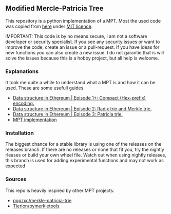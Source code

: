 ## Modified Mercle-Patricia Tree
This repository is a python implementation of a MPT. Most the used code was copied from [here](https://github.com/popzxc/merkle-patricia-trie/blob/master/LICENSE) under [MIT licence]('\\docs'). 

IMPORTANT: This code is by no means secure, I am not a software developer or security specialist. If you see any security issues or want to improve the code, create an issue or a pull-request. If you have ideas for new functions you can also create a new issue. I do not garantie that is will solve the issues because this is a hobby project, but all help is welcome.

### Explanations
It took me quite a while to understand what a MPT is and how it can be used.
These are some usefull guides
- [Data structure in Ethereum | Episode 1+: Compact (Hex-prefix) encoding.](https://medium.com/coinmonks/data-structure-in-ethereum-episode-1-compact-hex-prefix-encoding-12558ae02791)
- [Data structure in Ethereum | Episode 2: Radix trie and Merkle trie.](https://medium.com/coinmonks/data-structure-in-ethereum-episode-2-radix-trie-and-merkle-trie-d941d0bfd69a)
- [Data structure in Ethereum | Episode 3: Patricia trie.](https://medium.com/coinmonks/data-structure-in-ethereum-episode-3-patricia-trie-b7b0ccddd32f)
- [MPT implementation](https://medium.com/codechain/modified-merkle-patricia-trie-how-ethereum-saves-a-state-e6d7555078dd)
### Installation
The biggest chance for a stable library is using one of the releases on the releases branch. If there are no releases or none that fit you, try the nightly rleases or build your own wheel file. Watch out when using nightly releases, this branch is used for adding experimental functions and may not work as expected

### Sources
This repo is heavily inspired by other MPT projects:
- [popzxc/merkle-patricia-trie](https://github.com/popzxc/merkle-patricia-trie)
- [Tierion/pymerkletools](https://github.com/Tierion/pymerkletools)
